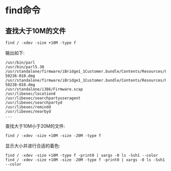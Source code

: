 # find命令

## 查找大于10M的文件

```shell
find / -xdev -size +10M -type f
```

输出如下:

```shell
/usr/bin/parl
/usr/bin/parl5.30
/usr/standalone/firmware/iBridge1_1Customer.bundle/Contents/Resources/018-50236-010.dmg
/usr/standalone/firmware/iBridge1_1Customer.bundle/Contents/Resources/018-50238-010.dmg
/usr/standalone/i386/Firmware.scap
/usr/libexec/locationd
/usr/libexec/searchpartyuseragent
/usr/libexec/searchpartyd
/usr/libexec/remindd
/usr/libexec/nearbyd
...
```

查找大于10M小于20M的文件:

```shell
find / -xdev -size +10M -size -20M -type f
```

显示大小并进行合适的着色:

```shell
find / -xdev -size +10M -type f -print0 | xargs -0 ls -Ssh1 --color
find / -xdev -size +10M -size -20M -type f -print0 | xargs -0 ls -Ssh1 --color
```
